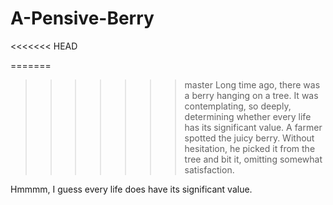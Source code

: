 # A-Pensive-Berry

<<<<<<< HEAD

=======
>>>>>>> master
Long time ago, there was a berry hanging on a tree. It was contemplating, so deeply, determining whether every life has its significant value. A farmer spotted the juicy berry. Without hesitation, he picked it from the tree and bit it, omitting somewhat satisfaction.

Hmmmm, I guess every life does have its significant value.
